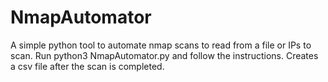 # NmapAutomator
A simple python tool to automate nmap scans to read from a file or IPs to scan. Run python3 NmapAutomator.py and follow the instructions. Creates a csv file after the scan is completed.
